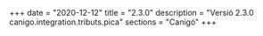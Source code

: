 +++
date        = "2020-12-12"
title       = "2.3.0"
description = "Versió 2.3.0 canigo.integration.tributs.pica"
sections    = "Canigó"
+++